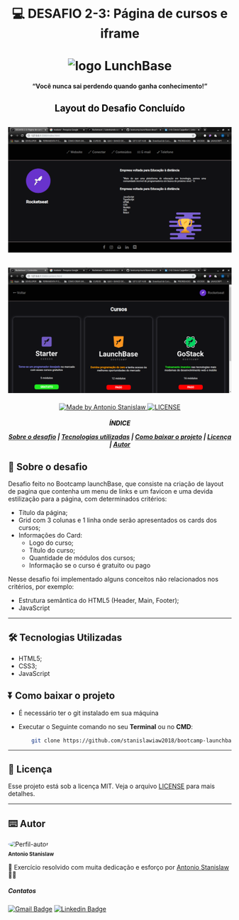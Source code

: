 <h1 align="center">

:computer: **DESAFIO 2-3**: Página de cursos e iframe

</h1>

<h1 align="center">
<img alt="logo LunchBase" src="https://storage.googleapis.com/golden-wind/bootcamp-launchbase/logo.png" width="400px">
</h1>

<h4 align="center"> 
    
“Você nunca sai perdendo quando ganha conhecimento!”

</h4>

<h2 align="center" style="color:black"> Layout do Desafio Concluído
<h2>

<h2 align="center">
<img alt="layout demonstrativo" src="style/image/Desafio2-3(index.html).png" width="600px">
</h2>
<h2 align="center">
<img alt="layout demonstrativo" src="style/image/Desafio2-3(content.html).png" width="600px">
</h2>

<p align="center">
    <a href="https://www.linkedin.com/in/antonio-stanislaw-dos-santos-47a077106/">
        <img alt="Made by Antonio Stanislaw" src="https://img.shields.io/badge/made%20by-Antonio Stanislaw-%23fc8406">
    </a>
    <a href="LICENSE">
        <img alt="LICENSE" src="https://img.shields.io/badge/license-MIT-%23fc8406">
    </a>
</p>

<h5 align="center">
<p style="color:black">ÍNDICE</p>

[Sobre o desafio](#-Sobre-o-desafio) | [Tecnologias utilizadas](#-Tecnologias-Utilizadas) | [Como baixar o projeto](#-Como-baixar-o-projeto) | [Licença](#-Licença) | [Autor](#-Autor)

</h5>

## 🚀 Sobre o desafio

Desafio feito no Bootcamp launchBase, que consiste na criação de layout de pagina que contenha um menu de links e um favicon e uma devida estilização para a página, com determinados critérios:

- Título da página;
- Grid com 3 colunas e 1 linha onde serão apresentados os cards dos cursos;
- Informações do Card:
    - Logo do curso;
    - Título do curso;
    - Quantidade de módulos dos cursos;
    - Informação se o curso é gratuito ou pago


Nesse desafio foi implementado alguns conceitos não relacionados nos critérios, por exemplo:

- Estrutura semântica do HTML5 (Header, Main, Footer);
- JavaScript
---

## 🛠️ Tecnologias Utilizadas

- HTML5;
- CSS3;
- JavaScript

## ⏬ Como baixar o projeto
- É necessário ter o git instalado em sua máquina
- Executar o Seguinte comando no seu **Terminal** ou no **CMD**:

    ```bash
        git clone https://github.com/stanislawiaw2018/bootcamp-launchbase-desafio2-3.git

    ```
---

## 📝 Licença

Esse projeto está sob a licença MIT. Veja o arquivo [LICENSE](LICENSE) para mais detalhes.

---

## ⌨️ Autor

<img style="border-radius: 50%;" src="https://avatars1.githubusercontent.com/u/54186220?s=460&u=6095908872ed5e96a473f85605949ad1b2efa98f&v=4" width="100px;" alt="Perfil-autor"/><br>
<sub><b>Antonio Stanislaw</b></sub>

:rocket: Exercício resolvido com muita dedicação e esforço por [Antonio Stanislaw](https://www.linkedin.com/in/antonio-stanislaw-dos-santos-47a077106/) :man_technologist:

##### Contatos
[![Gmail Badge](https://img.shields.io/badge/stanislaw.iaw2018@gmail.com-c14438?style=flat-square&logo=Gmail&logoColor=white&link=mailto:stanislaw.iaw2018@gmail.com)](mailto:tgmarinho@gmail.com)&nbsp;[![Linkedin Badge](https://img.shields.io/badge/-LinkedIn-blue?style=flat-square&logo=Linkedin&logoColor=white&link=https://www.linkedin.com/in/antonio-stanislaw-dos-santos-47a077106/)](https://www.linkedin.com/in/antonio-stanislaw-dos-santos-47a077106/)
